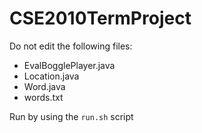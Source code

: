 # CSE2010TermProject

Do not edit the following files:
- EvalBogglePlayer.java
- Location.java
- Word.java
- words.txt

Run by using the `run.sh` script
